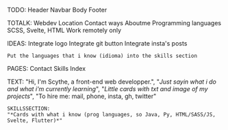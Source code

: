 TODO: 
    Header
    Navbar
    Body
    Footer

TOTALK:
    Webdev
    Location
    Contact ways
    Aboutme
    Programming languages
    SCSS, Svelte, HTML
    Work remotely only

IDEAS:
    Integrate logo
    Integrate git button
    Integrate insta's posts

    Put the languages that i know (idioma) into the skills section
    
PAGES:
    Contact
    Skills
    Index

TEXT:
    "Hi, I'm Scythe, a front-end web developper.",
    "*Just sayin what i do and what i'm currently learning*",
    "*Little cards with txt and image of my projects*",
    "To hire me: mail, phone, insta, gh, twitter"

    SKILLSSECTION:
    "*Cards with what i know (prog languages, so Java, Py, HTML/SASS/JS, Svelte, Flutter)*"